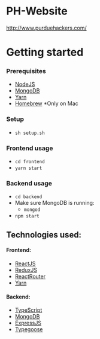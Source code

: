 # PH-Website
http://www.purduehackers.com/

# Getting started
### Prerequisites
* [NodeJS](https://nodejs.org/en/)
* [MongoDB](https://docs.mongodb.com/manual/installation/)
* [Yarn](https://yarnpkg.com/en/docs/install)
* [Homebrew](https://brew.sh/) *Only on Mac

### Setup
* `sh setup.sh`

### Frontend usage
* `cd frontend`
* `yarn start`

### Backend usage
* `cd backend`
* Make sure MongoDB is running:
  * `mongod` 
* `npm start`

## Technologies used:
#### Frontend:
* [ReactJS](https://reactjs.org/)
* [ReduxJS](https://redux.js.org/)
* [ReactRouter](https://github.com/ReactTraining/react-router)
* [Yarn](https://yarnpkg.com/en/docs/install)

#### Backend:
* [TypeScript](https://www.typescriptlang.org/)
* [MongoDB](https://docs.mongodb.com/manual/installation/)
* [ExpressJS](https://expressjs.com/)
* [Typegoose](https://github.com/szokodiakos/typegoose)
